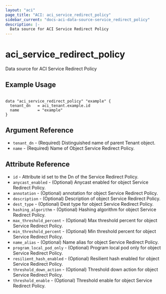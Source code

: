 ```yaml
---
layout: "aci"
page_title: "ACI: aci_service_redirect_policy"
sidebar_current: "docs-aci-data-source-service_redirect_policy"
description: |-
  Data source for ACI Service Redirect Policy
---
```


# aci_service_redirect_policy #
Data source for ACI Service Redirect Policy

## Example Usage ##

```hcl

data "aci_service_redirect_policy" "example" {
  tenant_dn   = aci_tenant.example.id
  name        = "example"
}

```


## Argument Reference ##
* `tenant_dn` - (Required) Distinguished name of parent Tenant object.
* `name` - (Required) Name of Object Service Redirect Policy.



## Attribute Reference

* `id` - Attribute id set to the Dn of the Service Redirect Policy.
* `anycast_enabled` - (Optional) Anycast enabled for object Service Redirect Policy.
* `annotation` - (Optional) annotation for object Service Redirect Policy.
* `description` - (Optional) Description of object Service Redirect Policy.
* `dest_type` - (Optional) Dest type for object Service Redirect Policy.
* `hashing_algorithm` - (Optional) Hashing algorithm for object Service Redirect Policy.
* `max_threshold_percent` - (Optional) Max threshold percent for object Service Redirect Policy.
* `min_threshold_percent` - (Optional) Min threshold percent for object Service Redirect Policy.
* `name_alias` - (Optional) Name alias for object Service Redirect Policy.
* `program_local_pod_only` - (Optional) Program local pod only for object Service Redirect Policy.
* `resilient_hash_enabled` - (Optional) Resilient hash enabled for object Service Redirect Policy.
* `threshold_down_action` - (Optional) Threshold down action for object Service Redirect Policy.
* `threshold_enable` - (Optional) Threshold enable for object Service Redirect Policy.
